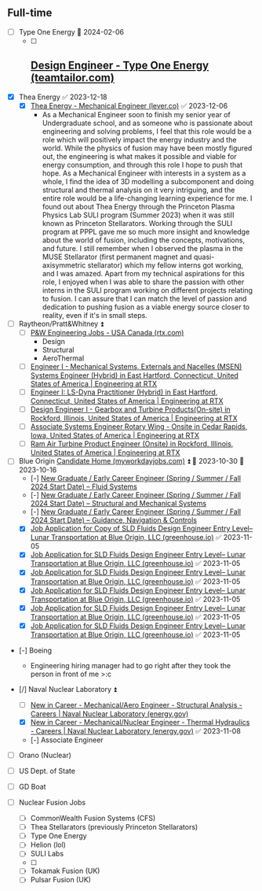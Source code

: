## Full-time

- [ ] Type One Energy 📅 2024-02-06 
	- [ ] [Design Engineer - Type One Energy (teamtailor.com)](https://typeoneenergy.teamtailor.com/jobs/3524413-design-engineer?utm_campaign=jobs-widget&utm_source=typeoneenergy.teamtailor.com&utm_content=jobs&utm_medium=web)
		-  
- [x] Thea Energy ✅ 2023-12-18
	- [x] [Thea Energy - Mechanical Engineer (lever.co)](https://jobs.lever.co/thea.energy/f07580f8-c433-43f6-907b-af0b5f934da4) ✅ 2023-12-06
		- As a Mechanical Engineer soon to finish my senior year of Undergraduate school, and as someone who is passionate about engineering and solving problems, I feel that this role would be a role which will positively impact the energy industry and the world. While the physics of fusion may have been mostly figured out, the engineering is what makes it possible and viable for energy consumption, and through this role I hope to push that hope. As a Mechanical Engineer with interests in a system as a whole, I find the idea of 3D modelling a subcomponent and doing structural and thermal analysis on it very intriguing, and the entire role would be a life-changing learning experience for me. 
		  I found out about Thea Energy through the Princeton Plasma Physics Lab SULI program (Summer 2023) when it was still known as Princeton Stellarators. Working through the SULI program at PPPL gave me so much more insight and knowledge about the world of fusion, including the concepts, motivations, and future. I still remember when I observed the plasma in the MUSE Stellarator (first permanent magnet and quasi-axisymmetric stellarator) which my fellow interns got working, and I was amazed. Apart from my technical aspirations for this role, I enjoyed when I was able to share the passion with other interns in the SULI program working on different projects relating to fusion. I can assure that I can match the level of passion and dedication to pushing fusion as a viable energy source closer to reality, even if it's in small steps.

- [ ] Raytheon/Pratt&Whitney ⏫
	- [ ] [P&W Engineering Jobs - USA Canada (rtx.com)](https://careers.rtx.com/pratt-and-whitney-engineering-jobs)
		- Design
		- Structural
		- AeroThermal
	- [ ] [Engineer I - Mechanical Systems, Externals and Nacelles (MSEN) Systems Engineer (Hybrid) in East Hartford, Connecticut, United States of America | Engineering at RTX](https://careers.rtx.com/global/en/job/01644918/Engineer-I-Mechanical-Systems-Externals-and-Nacelles-MSEN-Systems-Engineer-Hybrid)
	- [ ] [Engineer I: LS-Dyna Practitioner (Hybrid) in East Hartford, Connecticut, United States of America | Engineering at RTX](https://careers.rtx.com/global/en/job/01636275/Engineer-I-LS-Dyna-Practitioner-Hybrid)
	- [ ] [Design Engineer I - Gearbox and Turbine Products(On-site) in Rockford, Illinois, United States of America | Engineering at RTX](https://careers.rtx.com/global/en/job/01653466/Design-Engineer-I-Gearbox-and-Turbine-Products-On-site)
	- [ ] [Associate Systems Engineer Rotary Wing - Onsite in Cedar Rapids, Iowa, United States of America | Engineering at RTX](https://careers.rtx.com/global/en/job/01636052/Associate-Systems-Engineer-Rotary-Wing-Onsite)
	- [ ] [Ram Air Turbine Product Engineer (Onsite) in Rockford, Illinois, United States of America | Engineering at RTX](https://careers.rtx.com/global/en/job/01659161/Ram-Air-Turbine-Product-Engineer-Onsite)

- [ ] Blue Origin [Candidate Home (myworkdayjobs.com)](https://blueorigin.wd5.myworkdayjobs.com/en-US/BlueOrigin/userHome?q=new%20graduate&jobFamilyGroup=5f32d2b8465201d2518e5cd93717dc43) ⏫  📅 2023-10-30 🛫 2023-10-16 
	- [-] [New Graduate / Early Career Engineer (Spring / Summer / Fall 2024 Start Date) – Fluid Systems](https://blueorigin.wd5.myworkdayjobs.com/en-US/BlueOrigin/job/Seattle-WA/New-Graduate---Early-Career-Engineer--Spring---Summer---Fall-2024-Start-Date----Fluid-Systems_R36299?q=new%20graduate&jobFamilyGroup=5f32d2b8465201d2518e5cd93717dc43)
	- [-] [New Graduate / Early Career Engineer (Spring / Summer / Fall 2024 Start Date) – Structural and Mechanical Systems](https://blueorigin.wd5.myworkdayjobs.com/en-US/BlueOrigin/job/Seattle-WA/New-Graduate---Early-Career-Engineer--Spring---Summer---Fall-2024-Start-Date----Structural---Mechanical-Systems_R36302?q=new%20graduate&jobFamilyGroup=5f32d2b8465201d2518e5cd93717dc43)
	- [-] [New Graduate / Early Career Engineer (Spring / Summer / Fall 2024 Start Date) – Guidance, Navigation & Controls](https://blueorigin.wd5.myworkdayjobs.com/en-US/BlueOrigin/job/Seattle-WA/New-Graduate---Early-Career-Engineer--Spring---Summer---Fall-2024-Start-Date----Guidance--Navigation---Controls_R36301-1?q=new%20graduate&jobFamilyGroup=5f32d2b8465201d2518e5cd93717dc43)
	- [x] [Job Application for Copy of SLD Fluids Design Engineer Entry Level– Lunar Transportation at Blue Origin, LLC (greenhouse.io)](https://boards.greenhouse.io/blueoriginllc/jobs/4298975006) ✅ 2023-11-05
	- [x] [Job Application for SLD Fluids Design Engineer Entry Level– Lunar Transportation at Blue Origin, LLC (greenhouse.io)](https://boards.greenhouse.io/blueoriginllc/jobs/4298976006) ✅ 2023-11-05
	- [x] [Job Application for SLD Fluids Design Engineer Entry Level– Lunar Transportation at Blue Origin, LLC (greenhouse.io)](https://boards.greenhouse.io/blueoriginllc/jobs/4298974006?gh_jid=4298974006) ✅ 2023-11-05
	- [x] [Job Application for SLD Fluids Design Engineer Entry Level– Lunar Transportation at Blue Origin, LLC (greenhouse.io)](https://boards.greenhouse.io/blueoriginllc/jobs/4293335006?gh_jid=4293335006) ✅ 2023-11-05
	- [x] [Job Application for SLD Fluids Design Engineer Entry Level– Lunar Transportation at Blue Origin, LLC (greenhouse.io)](https://boards.greenhouse.io/blueoriginllc/jobs/4298971006?gh_jid=4298971006) ✅ 2023-11-05
	- [x] [Job Application for SLD Fluids Design Engineer Entry Level– Lunar Transportation at Blue Origin, LLC (greenhouse.io)](https://boards.greenhouse.io/blueoriginllc/jobs/4298973006?gh_jid=4298973006) ✅ 2023-11-05

- [-] Boeing
	- Engineering hiring manager had to go right after they took the person in front of me >:c

- [/] Naval Nuclear Laboratory ⏫ 
	- [ ] [New in Career - Mechanical/Aero Engineer - Structural Analysis - Careers | Naval Nuclear Laboratory (energy.gov)](https://navalnuclearlab.energy.gov/job-search/job-detail/?job-id=2372)
	- [x] [New in Career - Mechanical/Nuclear Engineer - Thermal Hydraulics - Careers | Naval Nuclear Laboratory (energy.gov)](https://navalnuclearlab.energy.gov/job-search/job-detail/?job-id=2373) ✅ 2023-11-08
	- [-] Associate Engineer

- [ ] Orano (Nuclear)

- [ ] US Dept. of State

- [ ] GD Boat

- [ ] Nuclear Fusion Jobs
	- [ ] CommonWealth Fusion Systems (CFS)
	- [ ] Thea Stellarators (previously Princeton Stellarators)
	- [ ] Type One Energy
	- [ ] Helion (lol)
	- [ ] SULI Labs
	- [ ] 
	- [ ] Tokamak Fusion (UK)
	- [ ] Pulsar Fusion (UK)